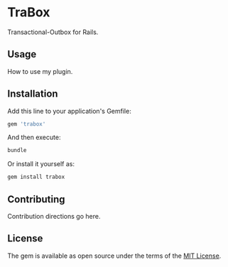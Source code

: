 # TraBox

Transactional-Outbox for Rails.

## Usage

How to use my plugin.

## Installation

Add this line to your application's Gemfile:

```ruby
gem 'trabox'
```

And then execute:

```bash
bundle
```

Or install it yourself as:

```bash
gem install trabox
```

## Contributing

Contribution directions go here.

## License

The gem is available as open source under the terms of the [MIT License](https://opensource.org/licenses/MIT).
